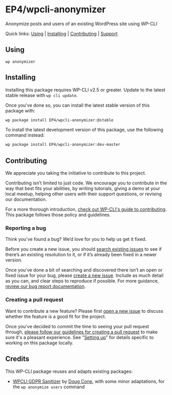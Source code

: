 EP4/wpcli-anonymizer
===================

Anonymize posts and users of an existing WordPress site using WP-CLI



Quick links: [Using](#using) | [Installing](#installing) | [Contributing](#contributing) | [Support](#support)

## Using

~~~
wp anonymizer
~~~

## Installing

Installing this package requires WP-CLI v2.5 or greater. Update to the latest stable release with `wp cli update`.

Once you've done so, you can install the latest stable version of this package with:

```bash
wp package install EP4/wpcli-anonymizer:@stable
```

To install the latest development version of this package, use the following command instead:

```bash
wp package install EP4/wpcli-anonymizer:dev-master
```

## Contributing

We appreciate you taking the initiative to contribute to this project.

Contributing isn’t limited to just code. We encourage you to contribute in the way that best fits your abilities, by writing tutorials, giving a demo at your local meetup, helping other users with their support questions, or revising our documentation.

For a more thorough introduction, [check out WP-CLI's guide to contributing](https://make.wordpress.org/cli/handbook/contributing/). This package follows those policy and guidelines.

### Reporting a bug

Think you’ve found a bug? We’d love for you to help us get it fixed.

Before you create a new issue, you should [search existing issues](https://github.com/EP4/wpcli-anonymizer/issues?q=label%3Abug%20) to see if there’s an existing resolution to it, or if it’s already been fixed in a newer version.

Once you’ve done a bit of searching and discovered there isn’t an open or fixed issue for your bug, please [create a new issue](https://github.com/EP4/wpcli-anonymizer/issues/new). Include as much detail as you can, and clear steps to reproduce if possible. For more guidance, [review our bug report documentation](https://make.wordpress.org/cli/handbook/bug-reports/).

### Creating a pull request

Want to contribute a new feature? Please first [open a new issue](https://github.com/EP4/wpcli-anonymizer/issues/new) to discuss whether the feature is a good fit for the project.

Once you've decided to commit the time to seeing your pull request through, [please follow our guidelines for creating a pull request](https://make.wordpress.org/cli/handbook/pull-requests/) to make sure it's a pleasant experience. See "[Setting up](https://make.wordpress.org/cli/handbook/pull-requests/#setting-up)" for details specific to working on this package locally.

## Credits

This WP-CLI package reuses and adapts existing packages:

- [WPCLI GDPR Sanitizer](https://github.com/nullvariable/wpcli-gdpr-sanitizer) by [Doug Cone](https://github.com/nullvariable), with some minor adaptations, for the ``wp anonymize users`` command